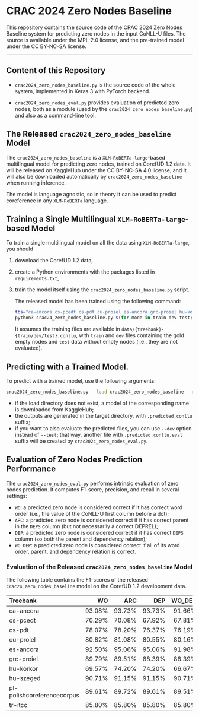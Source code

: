 # CRAC 2024 Zero Nodes Baseline

This repository contains the source code of the CRAC 2024 Zero Nodes Baseline
system for predicting zero nodes in the input CoNLL-U files. The source is
available under the MPL-2.0 license, and the pre-trained model under the
CC BY-NC-SA license.

---

## Content of this Repository

- `crac2024_zero_nodes_baseline.py` is the source code of the whole system,
  implemented in Keras 3 with PyTorch backend.

- `crac2024_zero_nodes_eval.py` provides evaluation of predicted zero nodes,
  both as a module (used by the `crac2024_zero_nodes_baseline.py`) and also
  as a command-line tool.

## The Released `crac2024_zero_nodes_baseline` Model

The `crac2024_zero_nodes_baseline` is a `XLM-RoBERTa-large`-based multilingual
model for predicting zero nodes, trained on CorefUD 1.2 data. It will be released
on KaggleHub under the CC BY-NC-SA 4.0 license, and it will also be downloaded
automatically by `crac2024_zero_nodes_baseline` when running inference.

The model is language agnostic, so in theory it can be used to
predict coreference in any `XLM-RoBERTa` language.

## Training a Single Multilingual `XLM-RoBERTa-large`-based Model

To train a single multilingual model on all the data using `XLM-RoBERTa-large`, you should
1. download the CorefUD 1.2 data,
2. create a Python environments with the packages listed in `requirements.txt`,
3. train the model itself using the `crac2024_zero_nodes_baseline.py` script.

   The released model has been trained using the following command:
   ```sh
   tbs="ca-ancora cs-pcedt cs-pdt cu-proiel es-ancora grc-proiel hu-korkor hu-szeged pl-polishcoreferencecorpus tr-itcc"
   python3 crac24_zero_nodes_baseline.py $(for mode in train dev test; do echo --$mode; for tb in $tbs; do echo data/$tb-$mode.conllu; done; done) --exp xlmr-large --batch_size=64 --context=0 --max_train_sentence_len=120 --learning_rate=1e-5 --transformer=xlm-roberta-large --enodes_origin=head --seed=3 --save_model
   ```
   It assumes the training files are available in `data/{treebank}-{train/dev/test}.conllu`,
   with `train` and `dev` files containing the gold empty nodes and `test` data
   without empty nodes (i.e., they are not evaluated).

## Predicting with a Trained Model.

To predict with a trained model, use the following arguments:
```sh
crac2024_zero_nodes_baseline.py --load crac2024_zero_nodes_baseline --exp target_directory --test input1.conllu input2.conllu
```
- if the load directory does not exist, a model of the corresponding name is
  downloaded from KaggleHub;
- the outputs are generated in the target directory, with `.predicted.conllu` suffix;
- if you want to also evaluate the predicted files, you can use `--dev` option instead of `--test`;
  that way, another file with `.predicted.conllu.eval` suffix will be created by `crac2024_zero_nodes_eval.py`.

## Evaluation of Zero Nodes Prediction Performance

The `crac2024_zero_nodes_eval.py` performs intrinsic evaluation of zero nodes
prediction. It computes F1-score, precision, and recall in several settings:
- `WO`: a predicted zero node is considered correct if it has correct word
  order (i.e., the value of the CoNLL-U first column before a dot);
- `ARC`: a predicted zero node is considered correct if it has correct
  parent in the `DEPS` column (but not necessarily a correct DEPREL);
- `DEP`: a predicted zero node is considered correct if it has correct
  `DEPS` column (so both the parent and dependency relation);
- `WO_DEP`: a predicted zero node is considered correct if all
  of its word order, parent, and dependency relation is correct.

### Evaluation of the Released `crac2024_zero_nodes_baseline` Model

The following table contains the F1-scores of the released
`crac24_zero_nodes_baseline` model on the CorefUD 1.2 development data.

| Treebank                   |   WO   |  ARC   |  DEP   | WO_DEP |
|:---------------------------|-------:|-------:|-------:|-------:|
| ca-ancora                  | 93.08% | 93.73% | 93.73% | 91.66% |
| cs-pcedt                   | 70.29% | 70.08% | 67.92% | 67.81% |
| cs-pdt                     | 78.07% | 78.20% | 76.37% | 76.19% |
| cu-proiel                  | 80.82% | 81.08% | 80.55% | 80.16% |
| es-ancora                  | 92.50% | 95.06% | 95.06% | 91.98% |
| grc-proiel                 | 89.79% | 89.51% | 88.39% | 88.39% |
| hu-korkor                  | 69.57% | 74.20% | 74.20% | 66.67% |
| hu-szeged                  | 90.71% | 91.15% | 91.15% | 90.71% |
| pl-polishcoreferencecorpus | 89.61% | 89.72% | 89.61% | 89.51% |
| tr-itcc                    | 85.80% | 85.80% | 85.80% | 85.80% |
